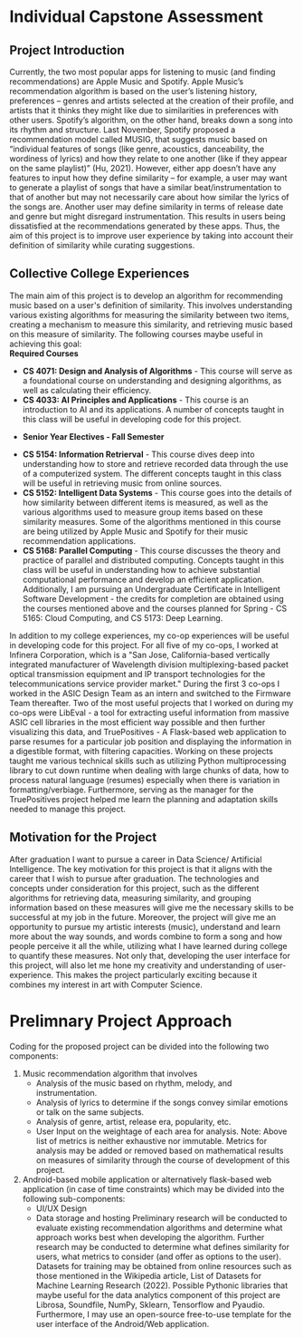 # Individual Capstone Assessment

## Project Introduction

Currently, the two most popular apps for listening to music (and finding recommendations) are Apple Music and Spotify. Apple Music’s recommendation algorithm is based on the user’s listening history, preferences – genres and artists selected at the creation of their profile, and artists that it thinks they might like due to similarities in preferences with other users. Spotify’s algorithm, on the other hand, breaks down a song into its rhythm and structure. Last November, Spotify proposed a recommendation model called MUSIG, that suggests music based on “individual features of songs (like genre, acoustics, danceability, the wordiness of lyrics) and how they relate to one another (like if they appear on the same playlist)” (Hu, 2021). However, either app doesn’t have any features to input how they define similarity – for example, a user may want to generate a playlist of songs that have a similar beat/instrumentation to that of another but may not necessarily care about how similar the lyrics of the songs are. Another user may define similarity in terms of release date and genre but might disregard instrumentation. This results in users being dissatisfied at the recommendations generated by these apps. Thus, the aim of this project is to improve user experience by taking into account their definition of similarity while curating suggestions.  

## Collective College Experiences 

The main aim of this project is to develop an algorithm for recommending music based on a user's definition of similarity. This involves understanding various existing algorithms for measuring the similarity between two items, creating a mechanism to measure this similarity, and retrieving music based on this measure of similarity. The following courses maybe useful in achieving this goal:  
__Required Courses__
 - __CS 4071: Design and Analysis of Algorithms__ - This course will serve as a foundational course on understanding and designing algorithms, as well as calculating their efficiency. 
 - __CS 4033: AI Principles and Applications__ - This course is an introduction to AI and its applications. A number of concepts taught in this class will be useful in developing code for this project.
* __Senior Year Electives - Fall Semester__
 - __CS 5154: Information Retrierval__ - This course dives deep into understanding how to store and retrieve recorded data through the use of a computerized system. The different concepts taught in this class will be useful in retrieving music from online sources.  
 - __CS 5152: Intelligent Data Systems__ - This course goes into the details of how similarity between different items is measured, as well as the various algorithms used to measure group items based on these similarity measures. Some of the algorithms mentioned in this course are being utilized by Apple Music and Spotify for their music recommendation applications.
 - __CS 5168: Parallel Computing__ - This course discusses the theory and practice of parallel and distributed computing. Concepts taught in this class will be useful in understanding how to achieve substantial computational performance and develop an efficient application.     
Additionally, I am pursuing an Undergraduate Certificate in Intelligent Software Development - the credits for completion are obtained using the courses mentioned above and the courses planned for Spring - CS 5165: Cloud Computing, and CS 5173: Deep Learning. 


In addition to my college experiences, my co-op experiences will be useful in developing code for this project. For all five of my co-ops, I worked at Infinera Corporation, which is a "San Jose, California-based vertically integrated manufacturer of Wavelength division multiplexing-based packet optical transmission equipment and IP transport technologies for the telecommunications service provider market." During the first 3 co-ops I worked in the ASIC Design Team as an intern and switched to the Firmware Team thereafter. Two of the most useful projects that I worked on during my co-ops were LibEval - a tool for extracting useful information from massive ASIC cell libraries in the most efficient way possible and then further visualizing this data, and TruePositives - A Flask-based web application to parse resumes for a particular job position and displaying the information in a digestible format, with filtering capacities. Working on these projects taught me various technical skills such as utilizing Python multiprocessing library to cut down runtime when dealing with large chunks of data, how to process natural language (resumes) especially when there is variation in formatting/verbiage. Furthermore, serving as the manager for the TruePositives project helped me learn the planning and adaptation skills needed to manage this project.

## Motivation for the Project

After graduation I want to pursue a career in Data Science/ Artificial Intelligence. The key motivation for this project is that it aligns with the career that I wish to pursue after graduation. The technologies and concepts under consideration for this project, such as the different algorithms for retrieving data, measuring similarity, and grouping information based on these measures will give me the necessary skills to be successful at my job in the future. Moreover, the project will give me an opportunity to pursue my artistic interests (music), understand and learn more about the way sounds, and words combine to form a song and how people perceive it all the while, utilizing what I have learned during college to quantify these measures. Not only that, developing the user interface for this project, will also let me hone my creativity and understanding of user-experience. This makes the project particularly exciting because it combines my interest in art with Computer Science.

# Prelimnary Project Approach

Coding for the proposed project can be divided into the following two components:
1.	Music recommendation algorithm that involves 
    - Analysis of the music based on rhythm, melody, and instrumentation.
    - Analysis of lyrics to determine if the songs convey similar emotions or talk on the same subjects.
    - Analysis of genre, artist, release era, popularity, etc.
    - User Input on the weightage of each area for analysis.
Note: Above list of metrics is neither exhaustive nor immutable. Metrics for analysis may be added or removed based on mathematical results on measures of similarity through the course of development of this project. 
2.	Android-based mobile application or alternatively flask-based web application (in case of time constraints) which may be divided into the following sub-components:
    - UI/UX Design
    - Data storage and hosting
Preliminary research will be conducted to evaluate existing recommendation algorithms and determine what approach works best when developing the algorithm. Further research may be conducted to determine what defines similarity for users, what metrics to consider (and offer as options to the user). Datasets for training may be obtained from online resources such as those mentioned in the Wikipedia article, List of Datasets for Machine Learning Research (2022). Possible Pythonic libraries that maybe useful for the data analytics component of this project are Librosa, Soundfile, NumPy, Sklearn, Tensorflow and Pyaudio. Furthermore, I may use an open-source free-to-use template for the user interface of the Android/Web application. 


